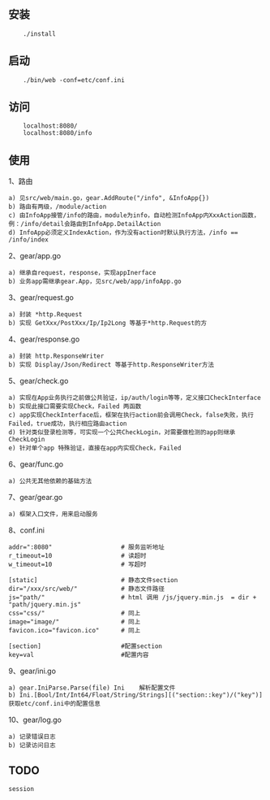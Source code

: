 ## 安装
```
    ./install
```

## 启动
```
    ./bin/web -conf=etc/conf.ini
```

## 访问
```
    localhost:8080/
    localhost:8080/info
```

## 使用
1、路由
```
a) 见src/web/main.go，gear.AddRoute("/info", &InfoApp{})
b) 路由有两级，/module/action
c) 由InfoApp接管/info的路由，module为info，自动检测InfoApp内XxxAction函数，例：/info/detail会路由到InfoApp.DetailAction
d) InfoApp必须定义IndexAction，作为没有action时默认执行方法，/info == /info/index
```

2、gear/app.go
```
a) 继承自request，response，实现appInerface
b) 业务app需继承gear.App，见src/web/app/infoApp.go
```

3、gear/request.go
```
a) 封装 *http.Request
b) 实现 GetXxx/PostXxx/Ip/Ip2Long 等基于*http.Request的方
```

4、gear/response.go
```
a) 封装 http.ResponseWriter
b) 实现 Display/Json/Redirect 等基于http.ResponseWriter方法
```

5、gear/check.go
```
a) 实现在App业务执行之前做公共验证，ip/auth/login等等，定义接口CheckInterface
b) 实现此接口需要实现Check，Failed 两函数
c) app实现CheckInterface后，框架在执行action前会调用Check，false失败，执行Failed，true成功，执行相应路由action
d) 针对类似登录检测等，可实现一个公共CheckLogin，对需要做检测的app则继承CheckLogin
e) 针对单个app 特殊验证，直接在app内实现Check，Failed
```

6、gear/func.go
```
a) 公共无其他依赖的基础方法
```

7、gear/gear.go
```
a) 框架入口文件，用来启动服务
```

8、conf.ini
```
addr=":8080"                   # 服务监听地址
r_timeout=10                   # 读超时
w_timeout=10                   # 写超时

[static]                       # 静态文件section
dir="/xxx/src/web/"            # 静态文件路径
js="path/"                     # html 调用 /js/jquery.min.js  = dir + "path/jquery.min.js"
css="css/"                     # 同上
image="image/"                 # 同上
favicon.ico="favicon.ico"      # 同上

[section]                      #配置section
key=val                        #配置内容
```

9、gear/ini.go
```
a) gear.IniParse.Parse(file) Ini    解析配置文件
b) Ini.[Bool/Int/Int64/Float/String/Strings][("section::key")/("key")]     获取etc/conf.ini中的配置信息

```

10、gear/log.go
```
a) 记录错误日志
b) 记录访问日志
```

## TODO
```
session
```
